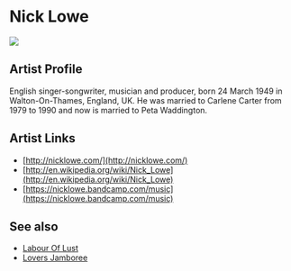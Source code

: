 # Nick Lowe

![](../../asssets/artists/Nick_Lowe.png)

## Artist Profile

English singer-songwriter, musician and producer, born 24 March 1949 in Walton-On-Thames, England, UK. He was married to Carlene Carter from 1979 to 1990 and now is married to Peta Waddington.

## Artist Links

- [http://nicklowe.com/](http://nicklowe.com/)
- [http://en.wikipedia.org/wiki/Nick_Lowe](http://en.wikipedia.org/wiki/Nick_Lowe)
- [https://nicklowe.bandcamp.com/music](https://nicklowe.bandcamp.com/music)


## See also

- [Labour Of Lust](Nick_Lowe-Labour_Of_Lust.md)
- [Lovers Jamboree](Nick_Lowe-Lovers_Jamboree.md)
